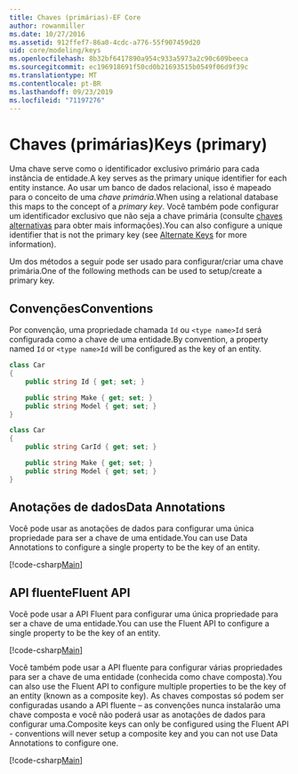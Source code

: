 ```yaml
---
title: Chaves (primárias)-EF Core
author: rowanmiller
ms.date: 10/27/2016
ms.assetid: 912ffef7-86a0-4cdc-a776-55f907459d20
uid: core/modeling/keys
ms.openlocfilehash: 8b32bf6417890a954c933a5973a2c90c609beeca
ms.sourcegitcommit: ec196918691f50cd0b21693515b0549f06d9f39c
ms.translationtype: MT
ms.contentlocale: pt-BR
ms.lasthandoff: 09/23/2019
ms.locfileid: "71197276"
---
```

# <a name="keys-primary"></a><span data-ttu-id="9da88-102">Chaves (primárias)</span><span class="sxs-lookup"><span data-stu-id="9da88-102">Keys (primary)</span></span>

<span data-ttu-id="9da88-103">Uma chave serve como o identificador exclusivo primário para cada instância de entidade.</span><span class="sxs-lookup"><span data-stu-id="9da88-103">A key serves as the primary unique identifier for each entity instance.</span></span> <span data-ttu-id="9da88-104">Ao usar um banco de dados relacional, isso é mapeado para o conceito de uma *chave primária*.</span><span class="sxs-lookup"><span data-stu-id="9da88-104">When using a relational database this maps to the concept of a *primary key*.</span></span> <span data-ttu-id="9da88-105">Você também pode configurar um identificador exclusivo que não seja a chave primária (consulte [chaves alternativas](alternate-keys.md) para obter mais informações).</span><span class="sxs-lookup"><span data-stu-id="9da88-105">You can also configure a unique identifier that is not the primary key (see [Alternate Keys](alternate-keys.md) for more information).</span></span> 

<span data-ttu-id="9da88-106">Um dos métodos a seguir pode ser usado para configurar/criar uma chave primária.</span><span class="sxs-lookup"><span data-stu-id="9da88-106">One of the following methods can be used to setup/create a primary key.</span></span>

## <a name="conventions"></a><span data-ttu-id="9da88-107">Convenções</span><span class="sxs-lookup"><span data-stu-id="9da88-107">Conventions</span></span>

<span data-ttu-id="9da88-108">Por convenção, uma propriedade chamada `Id` ou `<type name>Id` será configurada como a chave de uma entidade.</span><span class="sxs-lookup"><span data-stu-id="9da88-108">By convention, a property named `Id` or `<type name>Id` will be configured as the key of an entity.</span></span>

<!-- [!code-csharp[Main](samples/core/Modeling/Conventions/KeyId.cs?highlight=3)] -->
``` csharp
class Car
{
    public string Id { get; set; }

    public string Make { get; set; }
    public string Model { get; set; }
}
```

<!-- [!code-csharp[Main](samples/core/Modeling/Conventions/KeyTypeNameId.cs?highlight=3)] -->
``` csharp
class Car
{
    public string CarId { get; set; }

    public string Make { get; set; }
    public string Model { get; set; }
}
```

## <a name="data-annotations"></a><span data-ttu-id="9da88-109">Anotações de dados</span><span class="sxs-lookup"><span data-stu-id="9da88-109">Data Annotations</span></span>

<span data-ttu-id="9da88-110">Você pode usar as anotações de dados para configurar uma única propriedade para ser a chave de uma entidade.</span><span class="sxs-lookup"><span data-stu-id="9da88-110">You can use Data Annotations to configure a single property to be the key of an entity.</span></span>

[!code-csharp[Main](../../../samples/core/Modeling/DataAnnotations/KeySingle.cs?highlight=13)]

## <a name="fluent-api"></a><span data-ttu-id="9da88-111">API fluente</span><span class="sxs-lookup"><span data-stu-id="9da88-111">Fluent API</span></span>

<span data-ttu-id="9da88-112">Você pode usar a API Fluent para configurar uma única propriedade para ser a chave de uma entidade.</span><span class="sxs-lookup"><span data-stu-id="9da88-112">You can use the Fluent API to configure a single property to be the key of an entity.</span></span>

[!code-csharp[Main](../../../samples/core/Modeling/FluentAPI/KeySingle.cs?highlight=11,12)]

<span data-ttu-id="9da88-113">Você também pode usar a API fluente para configurar várias propriedades para ser a chave de uma entidade (conhecida como chave composta).</span><span class="sxs-lookup"><span data-stu-id="9da88-113">You can also use the Fluent API to configure multiple properties to be the key of an entity (known as a composite key).</span></span> <span data-ttu-id="9da88-114">As chaves compostas só podem ser configuradas usando a API fluente – as convenções nunca instalarão uma chave composta e você não poderá usar as anotações de dados para configurar uma.</span><span class="sxs-lookup"><span data-stu-id="9da88-114">Composite keys can only be configured using the Fluent API - conventions will never setup a composite key and you can not use Data Annotations to configure one.</span></span>

[!code-csharp[Main](../../../samples/core/Modeling/FluentAPI/KeyComposite.cs?highlight=11,12)]
